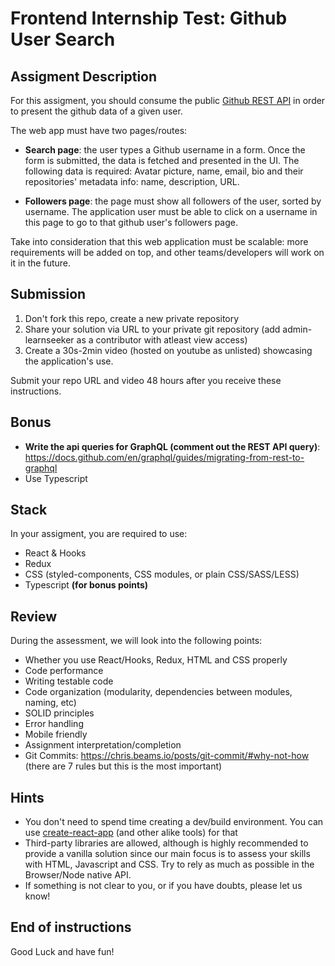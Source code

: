 # Frontend Internship Test: Github User Search

## Assigment Description

For this assigment, you should consume the public [Github REST API](https://docs.github.com/en/free-pro-team@latest/rest/overview/endpoints-available-for-github-apps#users) in order to present the github data of a given user. 

The web app must have two pages/routes:

- <b>Search page</b>: the user types a Github username in a form. Once the form is submitted, the data is fetched and presented in the UI. The following data is required: Avatar picture, name, email, bio and their repositories' metadata info: name, description, URL.

- <b>Followers page</b>: the page must show all followers of the user, sorted by username. The application user must be able to click on a username in this page to go to that github user's followers page.

Take into consideration that this web application must be scalable: more requirements will be added on top, and other teams/developers will work on it in the future.

## Submission

1. Don't fork this repo, create a new private repository
2. Share your solution via URL to your private git repository (add admin-learnseeker as a contributor with atleast view access)
3. Create a 30s-2min video (hosted on youtube as unlisted) showcasing the application's use.

Submit your repo URL and video 48 hours after you receive these instructions.

## Bonus

- <b>Write the api queries for GraphQL (comment out the REST API query)</b>: https://docs.github.com/en/graphql/guides/migrating-from-rest-to-graphql
- Use Typescript

## Stack

In your assigment, you are required to use:
- React & Hooks
- Redux
- CSS (styled-components, CSS modules, or plain CSS/SASS/LESS)
- Typescript <b>(for bonus points)</b>

## Review

During the assessment, we will look into the following points:

* Whether you use React/Hooks, Redux, HTML and CSS properly
* Code performance
* Writing testable code
* Code organization (modularity, dependencies between modules, naming, etc)
* SOLID principles
* Error handling
* Mobile friendly
* Assignment interpretation/completion
* Git Commits: https://chris.beams.io/posts/git-commit/#why-not-how (there are 7 rules but this is the most important)

## Hints

* You don't need to spend time creating a dev/build environment. You can use [create-react-app](https://github.com/facebookincubator/create-react-app) (and other alike tools) for that
* Third-party libraries are allowed, although is highly recommended to provide a vanilla solution since our main focus is to assess your skills with HTML, Javascript and CSS. Try to rely as much as possible in the Browser/Node native API. 
* If something is not clear to you, or if you have doubts, please let us know!

## End of instructions

Good Luck and have fun!
